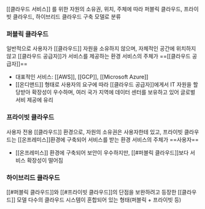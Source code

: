 ---
---

[[클라우드 서비스]] 를 위한 자원의 소유권, 위치, 주체에 따라 퍼블릭 클라우드, 프라이빗 클라우드, 하이브리드 클라우드 구축 모델로 분류

### 퍼블릭 클라우드

일반적으로 사용자가 [[클라우드]] 자원을 소유하지 않으며, 자체적인 공간에 위치하지 않고 [[클라우드 공급자]]가 서비스를 제공하는 환경
서비스의 주체가 ==[[클라우드 공급자]]==

- 대표적인 서비스: [[AWS]], [[GCP]], [[Microsoft Azure]]
- [[온디맨드]] 형태로 사용자의 요구에 따라 [[클라우드 공급자]]에게서 IT 자원을 할당받아 확장성이 우수하며, 여러 국가 지역에 데이터 센터를 보유하고 있어 글로벌 서비 제공에 유리

### 프라이빗 클라우드

사용자 전용 [[클라우드]] 환경으로, 자원의 소유권은 사용자한테 있고, 프라이빗 클라우드는 [[온프레미스]]환경에 구축되어 서비스를 받는 환경
서비스의 주체가 ==사용자==

- [[온프레미스]] 환경에 구축되어 보안이 우수하지만, [[#퍼블릭 클라우드]]보다 서비스 확장성이 떨어짐

### 하이브리드 클라우드

[[#퍼블릭 클라우드]]와 [[#프라이빗 클라우드]]의 단점을 보완하려고 등장한 [[클라우드]] 모델
다수의 클라우드 시스템이 혼합되어 있는 형태(퍼블릭 + 프라이빗 등)
